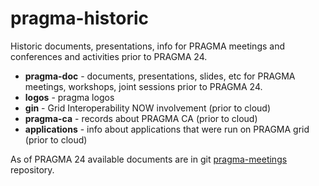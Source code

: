 # pragma-historic
Historic documents, presentations, info for PRAGMA meetings and conferences
and activities prior to PRAGMA 24.

* **pragma-doc** - documents, presentations, slides, etc for PRAGMA meetings, workshops, joint sessions prior to PRAGMA 24.
* **logos** - pragma logos
* **gin** - Grid Interoperability NOW  involvement (prior to cloud)
* **pragma-ca**  - records about PRAGMA CA (prior to cloud)
* **applications** - info about applications that were run on PRAGMA grid (prior to cloud)

As of PRAGMA 24 available documents are in git [pragma-meetings][1] repository.

[1]: https://github.com/pragmagrid/pragma-meetings
